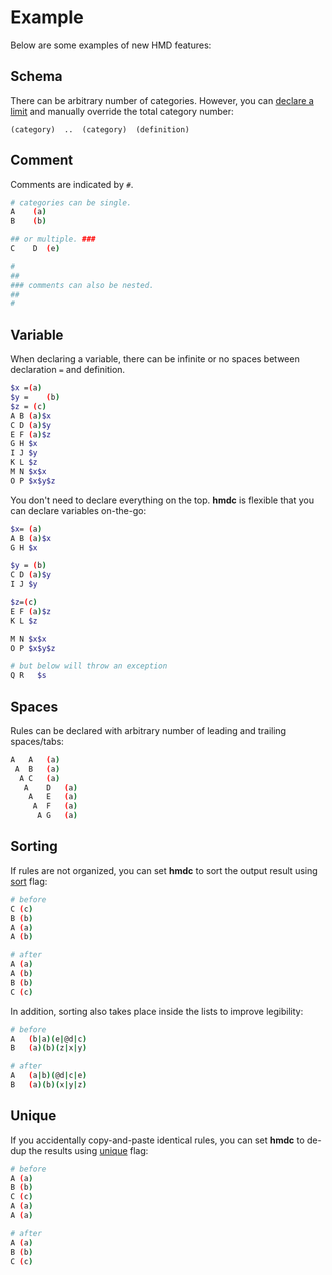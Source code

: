 # Example

Below are some examples of new HMD features:

## Schema

There can be arbitrary number of categories. However, you can [declare a limit](https://github.com/initbar/hmdc/blob/388fb0b30b0b452351efcba762ba27b9aceead81/hmdc/__main__.py#L78-L85) and manually override the total category number:

```
(category)  ..  (category)	(definition)
```

## Comment

Comments are indicated by `#`.

```bash
# categories can be single.
A    (a)
B    (b)

## or multiple. ###
C    D  (e)

#
##
### comments can also be nested.
##
#
```

## Variable

When declaring a variable, there can be infinite or no spaces between declaration `=` and definition.

```bash
$x =(a)
$y =    (b)
$z = (c)
A B	(a)$x
C D	(a)$y
E F	(a)$z
G H	$x
I J	$y
K L	$z
M N	$x$x
O P	$x$y$z
```

You don't need to declare everything on the top. **hmdc** is flexible that you can declare variables on-the-go:

```bash
$x= (a)
A B	(a)$x
G H	$x

$y = (b)
C D	(a)$y
I J	$y

$z=(c)
E F	(a)$z
K L	$z

M N	$x$x
O P	$x$y$z

# but below will throw an exception
Q R   $s
```

## Spaces

Rules can be declared with arbitrary number of leading and trailing spaces/tabs:

```bash
A	A	(a)
 A	B	(a)
  A	C	(a)
   A	D	(a)
    A	E	(a)
     A	F	(a)
      A	G	(a)
```

## Sorting

If rules are not organized, you can set **hmdc** to sort the output result using [sort](https://github.com/initbar/hmdc/blob/388fb0b30b0b452351efcba762ba27b9aceead81/hmdc/__main__.py#L87-L91) flag:

```bash
# before
C (c)
B (b)
A (a)
A (b)

# after
A (a)
A (b)
B (b)
C (c)
```

In addition, sorting also takes place inside the lists to improve legibility:

```bash
# before
A	(b|a)(e|@d|c)
B	(a)(b)(z|x|y)

# after
A	(a|b)(@d|c|e)
B	(a)(b)(x|y|z)
```

## Unique

If you accidentally copy-and-paste identical rules, you can set **hmdc** to de-dup the results using [unique](https://github.com/initbar/hmdc/blob/388fb0b30b0b452351efcba762ba27b9aceead81/hmdc/__main__.py#L93-L97) flag:

```bash
# before
A (a)
B (b)
C (c)
A (a)
A (a)

# after
A (a)
B (b)
C (c)
```
